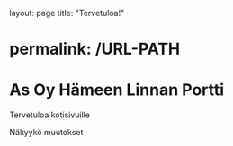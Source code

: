 layout: page
title: "Tervetuloa!"
# permalink: /URL-PATH

# As Oy Hämeen Linnan Portti

Tervetuloa kotisivuille

Näkyykö muutokset
